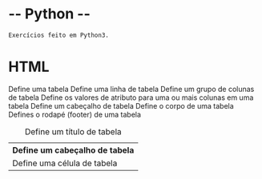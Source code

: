 #  -- Python -- #  
    Exercícios feito em Python3.  

# HTML
<table>	Define uma tabela
<th>	Define um cabeçalho de tabela
<tr>	Define uma linha de tabela
<td>	Define uma célula de tabela
<caption>	Define um título de tabela
<colgroup>	Define um grupo de colunas de tabela
<col>	Define os valores de atributo para uma ou mais colunas em uma tabela
<thead>	Define um cabeçalho de tabela
<tbody>	Define o corpo de uma tabela
<tfoot>	Defines o rodapé (footer) de uma tabela